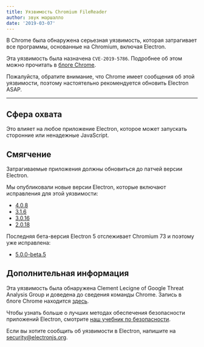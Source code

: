 ```yaml
---
title: Уязвимость Chromium FileReader
author: звук маршалло
date: '2019-03-07'
---
```


В Chrome была обнаружена серьезная уязвимость, которая затрагивает все программы, основанные на Chromium, включая Electron.

Эта уязвимость была назначена `CVE-2019-5786`.  Подробнее об этом можно прочитать в [блоге Chrome](https://chromereleases.googleblog.com/2019/03/stable-channel-update-for-desktop.html).

Пожалуйста, обратите внимание, что Chrome имеет сообщения об этой уязвимости, поэтому настоятельно рекомендуется обновить Electron ASAP.

---

## Сфера охвата

Это влияет на любое приложение Electron, которое может запускать сторонние или ненадежные JavaScript.

## Смягчение

Затрагиваемые приложения должны обновиться до патчей версии Electron.

Мы опубликовали новые версии Electron, которые включают исправления для этой уязвимости:
  * [4.0.8](https://github.com/electron/electron/releases/tag/v4.0.8)
  * [3.1.6](https://github.com/electron/electron/releases/tag/v3.1.6)
  * [3.0.16](https://github.com/electron/electron/releases/tag/v3.0.16)
  * [2.0.18](https://github.com/electron/electron/releases/tag/v2.0.18)

Последняя бета-версия Electron 5 отслеживает Chromium 73 и поэтому уже исправлена:
  * [5.0.0-beta.5](https://github.com/electron/electron/releases/tag/v5.0.0-beta.5)

## Дополнительная информация

Эта уязвимость была обнаружена Clement Lecigne of Google Threat Analysis Group и доведена до сведения команды Chrome.  Запись в блоге Chrome находится [здесь](https://chromereleases.googleblog.com/2019/03/stable-channel-update-for-desktop.html).

Чтобы узнать больше о лучших методах обеспечения безопасности приложений Electron, смотрите [наш учебник по безопасности](https://electronjs.org/docs/tutorial/security).

Если вы хотите сообщить об уязвимости в Electron, напишите на security@electronjs.org.
